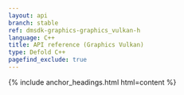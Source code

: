 ```yaml
---
layout: api
branch: stable
ref: dmsdk-graphics-graphics_vulkan-h
language: C++
title: API reference (Graphics Vulkan)
type: Defold C++
pagefind_exclude: true
---
```

{% include anchor_headings.html html=content %}